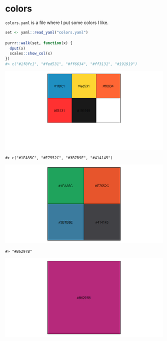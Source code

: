 
<!-- README.md is generated from README.Rmd. Please edit that file -->

# colors

`colors.yaml` is a file where I put some colors I like.

``` r
set <- yaml::read_yaml("colors.yaml")

purrr::walk(set, function(x) {
  dput(x)
  scales::show_col(x)  
})
#> c("#1f8fc1", "#fed531", "#ff6634", "#ff3131", "#191919")
```

![](README_files/figure-gfm/plots-1.png)<!-- -->

    #> c("#1FA35C", "#E7552C", "#3B7B9E", "#414145")

![](README_files/figure-gfm/plots-2.png)<!-- -->

    #> "#B6297B"

![](README_files/figure-gfm/plots-3.png)<!-- -->
